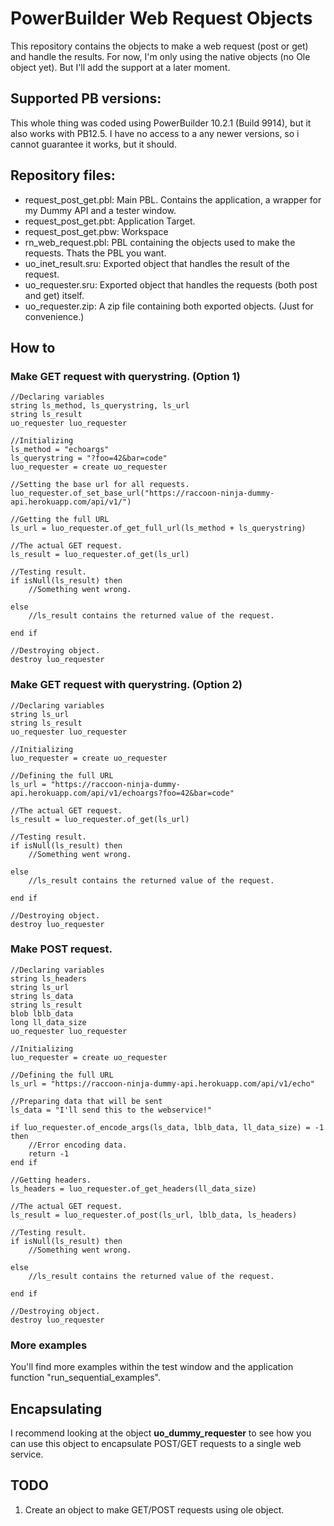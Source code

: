 # PowerBuilder Web Request Objects

This repository contains the objects to make a web request (post or get) and handle the results.
For now, I'm only using the native objects (no Ole object yet). But I'll add the support at a later moment.


## Supported PB versions:
This whole thing was coded using PowerBuilder 10.2.1 (Build 9914), but it also works with PB12.5.
I have no access to a any newer versions, so i cannot guarantee it works, but it should.


## Repository files:
- request_post_get.pbl: Main PBL. Contains the application, a wrapper for my Dummy API and a tester window.
- request_post_get.pbt: Application Target.
- request_post_get.pbw: Workspace
- rn_web_request.pbl: PBL containing the objects used to make the requests. Thats the PBL you want.
- uo_inet_result.sru: Exported object that handles the result of the request.
- uo_requester.sru: Exported object that handles the requests (both post and get) itself.
- uo_requester.zip: A zip file containing both exported objects. (Just for convenience.)


## How to
### Make GET request with querystring. (Option 1)
```PowerBuilder
//Declaring variables
string ls_method, ls_querystring, ls_url
string ls_result
uo_requester luo_requester

//Initializing
ls_method = "echoargs"
ls_querystring = "?foo=42&bar=code"
luo_requester = create uo_requester

//Setting the base url for all requests.
luo_requester.of_set_base_url("https://raccoon-ninja-dummy-api.herokuapp.com/api/v1/")

//Getting the full URL 
ls_url = luo_requester.of_get_full_url(ls_method + ls_querystring)

//The actual GET request.
ls_result = luo_requester.of_get(ls_url)

//Testing result.
if isNull(ls_result) then
	//Something went wrong.
	
else
	//ls_result contains the returned value of the request.
	
end if

//Destroying object.
destroy luo_requester
```



### Make GET request with querystring. (Option 2)
```PowerBuilder
//Declaring variables
string ls_url
string ls_result
uo_requester luo_requester

//Initializing
luo_requester = create uo_requester

//Defining the full URL 
ls_url = "https://raccoon-ninja-dummy-api.herokuapp.com/api/v1/echoargs?foo=42&bar=code"

//The actual GET request.
ls_result = luo_requester.of_get(ls_url)

//Testing result.
if isNull(ls_result) then
	//Something went wrong.
	
else
	//ls_result contains the returned value of the request.
	
end if

//Destroying object.
destroy luo_requester
```



### Make POST request.
```PowerBuilder
//Declaring variables
string ls_headers
string ls_url
string ls_data
string ls_result
blob lblb_data
long ll_data_size
uo_requester luo_requester

//Initializing
luo_requester = create uo_requester

//Defining the full URL 
ls_url = "https://raccoon-ninja-dummy-api.herokuapp.com/api/v1/echo"

//Preparing data that will be sent
ls_data = "I'll send this to the webservice!"

if luo_requester.of_encode_args(ls_data, lblb_data, ll_data_size) = -1 then
	//Error encoding data.
	return -1
end if

//Getting headers.
ls_headers = luo_requester.of_get_headers(ll_data_size)

//The actual GET request.
ls_result = luo_requester.of_post(ls_url, lblb_data, ls_headers)

//Testing result.
if isNull(ls_result) then
	//Something went wrong.
	
else
	//ls_result contains the returned value of the request.
	
end if

//Destroying object.
destroy luo_requester
```



### More examples
You'll find more examples within the test window and the application function "run_sequential_examples".



## Encapsulating
I recommend looking at the object **uo_dummy_requester** to see how you can use this object  to encapsulate POST/GET requests to a single web service.



## TODO
1. Create an object to make GET/POST requests using ole object.
